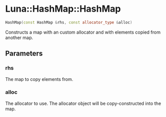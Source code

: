 # Luna::HashMap::HashMap

```c++
HashMap(const HashMap &rhs, const allocator_type &alloc)
```

Constructs a map with an custom allocator and with elements copied from another map. 



## Parameters
### rhs
The map to copy elements from. 

### alloc
The allocator to use. The allocator object will be copy-constructed into the map. 

